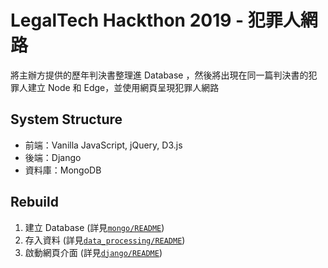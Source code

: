 # LegalTech Hackthon 2019 - 犯罪人網路

將主辦方提供的歷年判決書整理進 Database ，然後將出現在同一篇判決書的犯罪人建立 Node 和 Edge，並使用網頁呈現犯罪人網路

## System Structure

* 前端：Vanilla JavaScript, jQuery, D3.js
* 後端：Django
* 資料庫：MongoDB

## Rebuild

1. 建立 Database (詳見[`mongo/README`](mongo/README.md))
2. 存入資料 (詳見[`data_processing/README`](data_processing/README.md))
4. 啟動網頁介面 (詳見[`django/README`](django/README.md))

